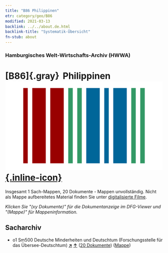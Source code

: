 ```yaml
---
title: "B86 Philippinen"
etr: category/geo/B86
modified: 2021-03-13
backlink: ../../about.de.html
backlink-title: "Systematik-Übersicht"
fn-stub: about
---
```


### Hamburgisches Welt-Wirtschafts-Archiv (HWWA)
# [B86]{.gray}&#8201; Philippinen&#160; [![Wikidata item](/images/Wikidata-logo.svg){.inline-icon}](http://www.wikidata.org/entity/Q928)




Insgesamt 1 Sach-Mappen, 20 Dokumente - Mappen unvollständig.
Nicht als Mappe aufbereitetes Material finden Sie unter [digitalisierte Filme](/film/h1_sh).

_Klicken Sie "(xy Dokumente)" für die Dokumentanzeige im DFG-Viewer und "(Mappe)" für Mappeninformation._

## Sacharchiv



  - o1 Sm500 Deutsche Minderheiten und Deutschtum (Forschungsstelle für das Übersee-Deutschtum) [**&nearr;**](../../../subject/i/145911/about.de.html "Deutsche Minderheiten und Deutschtum (Forschungsstelle für das Übersee-Deutschtum) (in der ganzen Welt)") [**&uarr;**](../../../subject/about.de.html#o1_Sm500 "Sachsystematik") (<a href="https://pm20.zbw.eu/dfgview/sh/141240,145911" title="über: Philippinen : Deutsche Minderheiten und Deutschtum (Forschungsstelle für das Übersee-Deutschtum)" target="_blank">20 Dokumente</a>) ([Mappe](http://purl.org/pressemappe20/folder/sh/141240,145911))


